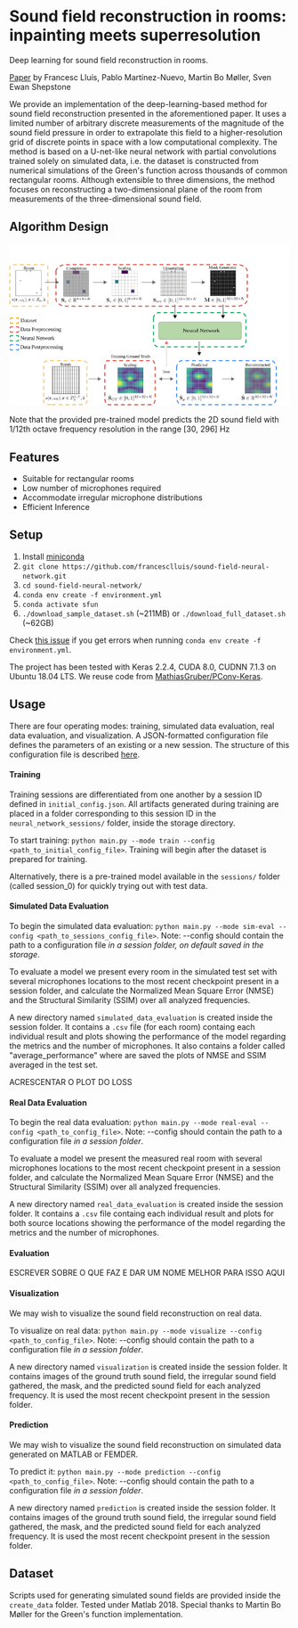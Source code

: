 Sound field reconstruction in rooms: inpainting meets superresolution
====

Deep learning for sound field reconstruction in rooms.

[Paper](https://arxiv.org/abs/2001.11263) by Francesc Lluís, Pablo Martínez-Nuevo, Martin Bo Møller, Sven Ewan Shepstone

We provide an implementation of the deep-learning-based method for sound field reconstruction presented in the aforementioned paper. It uses a limited number of arbitrary discrete measurements of the magnitude of the sound field pressure in order to extrapolate this field to a higher-resolution grid of discrete points in space with a low computational complexity. The method is based on a U-net-like neural network with partial convolutions trained solely on simulated data, i.e. the dataset is constructed from numerical simulations of the Green's function across thousands of common rectangular rooms. Although extensible to three dimensions, the method focuses on reconstructing a two-dimensional plane of the room from measurements of the three-dimensional sound field.


## Algorithm Design

![diagram](img/diagram.png)


Note that the provided pre-trained model predicts the 2D sound field with 1/12th octave frequency resolution in the range [30, 296] Hz


## Features
* Suitable for rectangular rooms
* Low number of microphones required
* Accommodate irregular microphone distributions
* Efficient Inference

## Setup

1. Install [miniconda](https://docs.conda.io/en/latest/miniconda.html)
2. `git clone https://github.com/francesclluis/sound-field-neural-network.git`
3. `cd sound-field-neural-network/`
3. `conda env create -f environment.yml`
4. `conda activate sfun`
5. `./download_sample_dataset.sh` (~211MB)  or `./download_full_dataset.sh` (~62GB)

Check [this issue](https://github.com/francesclluis/sound-field-neural-network/issues/1) if you get errors when running `conda env create -f environment.yml`.

The project has been tested with Keras 2.2.4, CUDA 8.0, CUDNN 7.1.3 on Ubuntu 18.04 LTS. We reuse code from [MathiasGruber/PConv-Keras](https://github.com/MathiasGruber/PConv-Keras).

## Usage

There are four operating modes: training, simulated data evaluation, real data evaluation, and visualization. A JSON-formatted configuration file defines the parameters of an existing or a new session. The structure of this configuration file is described [here](config/config.md).

#### Training

Training sessions are differentiated from one another by a session ID defined in `initial_config.json`. All artifacts generated during training are placed in a folder corresponding to this session ID in the `neural_network_sessions/` folder, inside the storage directory.

To start training: `python main.py --mode train --config <path_to_initial_config_file>`. Training will begin after the dataset is prepared for training.

Alternatively, there is a pre-trained model available in the `sessions/` folder (called session_0) for quickly trying out with test data.

#### Simulated Data Evaluation

To begin the simulated data evaluation: `python main.py --mode sim-eval --config <path_to_sessions_config_file>`. Note: --config should contain the path to a configuration file *in a session folder, on default saved in the storage*.

To evaluate a model we present every room in the simulated test set with several microphones locations to the most recent checkpoint present in a session folder, and calculate the Normalized Mean Square Error (NMSE) and the Structural Similarity (SSIM) over all analyzed frequencies.

A new directory named `simulated_data_evaluation` is created inside the session folder. It contains a `.csv` file (for each room) containg each individual result and plots showing the performance of the model regarding the metrics and the number of microphones. It also contains a folder called "average_performance" where are saved the plots of NMSE and SSIM averaged in the test set.

ACRESCENTAR O PLOT DO LOSS

#### Real Data Evaluation

To begin the real data evaluation: `python main.py --mode real-eval --config <path_to_config_file>`. Note: --config should contain the path to a configuration file *in a session folder*.

To evaluate a model we present the measured real room with several microphones locations to the most recent checkpoint present in a session folder, and calculate the Normalized Mean Square Error (NMSE) and the Structural Similarity (SSIM) over all analyzed frequencies.

A new directory named `real_data_evaluation` is created inside the session folder. It contains a `.csv` file containg each individual result and plots for both source locations showing the performance of the model regarding the metrics and the number of microphones.

#### Evaluation

ESCREVER SOBRE O QUE FAZ E DAR UM NOME MELHOR PARA ISSO AQUI

#### Visualization

We may wish to visualize the sound field reconstruction on real data.

To visualize on real data: `python main.py --mode visualize --config <path_to_config_file>`. Note: --config should contain the path to a configuration file *in a session folder*.

A new directory named `visualization` is created inside the session folder. It contains images of the ground truth sound field, the irregular sound field gathered, the mask, and the predicted sound field for each analyzed frequency. It is used the most recent checkpoint present in the session folder.

#### Prediction

We may wish to visualize the sound field reconstruction on simulated data generated on MATLAB or FEMDER.

To predict it: `python main.py --mode prediction --config <path_to_config_file>`. Note: --config should contain the path to a configuration file *in a session folder*.

A new directory named `prediction` is created inside the session folder. It contains images of the ground truth sound field, the irregular sound field gathered, the mask, and the predicted sound field for each analyzed frequency. It is used the most recent checkpoint present in the session folder.


## Dataset

Scripts used for generating simulated sound fields are provided inside the `create_data` folder. Tested under Matlab 2018. Special thanks to Martin Bo Møller for the Green's function implementation.

